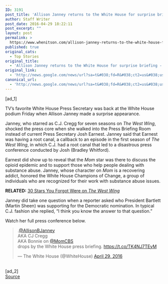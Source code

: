 ```yaml
---
ID: 3191
post_title: 'Allison Janney returns to the White House for surprise briefing &#8211; Entertainment Weekly'
author: Staff Writer
post_date: 2016-04-29 18:22:11
post_excerpt: ""
layout: post
permalink: >
  https://www.whenitson.com/allison-janney-returns-to-the-white-house-for-surprise-briefing-entertainment-weekly/
published: true
original_cats:
  - Top Stories
original_title:
  - 'Allison Janney returns to the White House for surprise briefing - Entertainment Weekly'
original_link:
  - 'http://news.google.com/news/url?sa=t&#038;fd=R&#038;ct2=us&#038;usg=AFQjCNE4Mn29hq8mqmAE72nxM7aQGW--dA&#038;clid=c3a7d30bb8a4878e06b80cf16b898331&#038;cid=52779097268057&#038;ei=UqYjV9C1HdKBhQHV-43AAg&#038;url=http://www.ew.com/article/2016/04/29/allison-janney-returns-white-house'
canonical_url:
  - 'http://news.google.com/news/url?sa=t&#038;fd=R&#038;ct2=us&#038;usg=AFQjCNE4Mn29hq8mqmAE72nxM7aQGW--dA&#038;clid=c3a7d30bb8a4878e06b80cf16b898331&#038;cid=52779097268057&#038;ei=UqYjV9C1HdKBhQHV-43AAg&#038;url=http://www.ew.com/article/2016/04/29/allison-janney-returns-white-house'
---
```

 [ad_1]
<br><div readability="57.484340859432">
    <p>TV’s favorite White House Press Secretary was back at the White House podium Friday when Allison Janney made a surprise appearance.</p>
<p>Janney, who starred as C.J. Cregg for seven seasons on <em>The West Wing</em>, shocked the press core when she walked into the Press Briefing Room instead of current Press Secretary Josh Earnest. Janney said that Earnest was having a root canal, a callback to an episode in the first season of <em>The West Wing</em>, in which C.J. had a root canal that led to a disastrous press conference conducted by Josh (Bradley Whitford). </p>
<p>Earnest did show up to reveal that the <em>Mom</em> star was there to discuss the opioid epidemic and to support those who help people dealing with substance abuse. Janney, whose character on <em>Mom</em> is a recovering addict, honored the White House Champions of Change, a group of individuals who are recognized for their work with substance abuse issues.</p>
<p><strong>RELATED:</strong> <a href="http://www.ew.com/gallery/west-wing-guest-stars" target="_blank">30 Stars You Forgot Were on <em>The West Wing</em></a></p>
<p>Janney did take one question when a reporter asked who President Bartlett (Martin Sheen) was supporting for the Democratic nomination. In typical C.J. fashion she replied, “I think you know the answer to that question.”</p>
<p>Watch her full press conference below.</p>
<blockquote class="twitter-tweet" data-lang="en" readability="5.7818181818182"><p dir="ltr" lang="en" xml:lang="en">.<a href="https://twitter.com/AllisonBJanney">@AllisonBJanney</a><br/>AKA CJ Cregg<br/>AKA Bonnie on <a href="https://twitter.com/MomCBS">@MomCBS</a><br/>drops by the White House press briefing. <a href="https://t.co/TK4NJ7TEyM">https://t.co/TK4NJ7TEyM</a></p>
<p>— The White House (@WhiteHouse) <a href="https://twitter.com/WhiteHouse/status/726094688365740032">April 29, 2016</a></p></blockquote>
  </div>
<br>[ad_2]
<br><a href="http://news.google.com/news/url?sa=t&#038;fd=R&#038;ct2=us&#038;usg=AFQjCNE4Mn29hq8mqmAE72nxM7aQGW--dA&#038;clid=c3a7d30bb8a4878e06b80cf16b898331&#038;cid=52779097268057&#038;ei=UqYjV9C1HdKBhQHV-43AAg&#038;url=http://www.ew.com/article/2016/04/29/allison-janney-returns-white-house">Source </a>